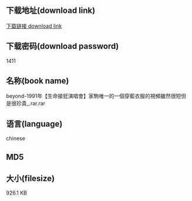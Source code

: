 ## 下载地址(download link)
[下载链接 download link](https://tutu365.netlify.app/?s=beyond-1991%E5%B9%B4%E3%80%90%E7%94%9F%E5%91%BD%E6%8E%A5%E8%A7%83%E6%BC%94%E5%94%B1%E6%9C%83%E3%80%91%E5%AE%B6%E9%A7%92%E5%94%AF%E4%B8%80%E7%9A%84%E4%B8%80%E5%80%8B%E7%A9%BF%E8%97%8D%E8%A1%A3%E6%9C%8D%E7%9A%84%E8%A6%96%E9%A0%BB%E9%9B%96%E7%84%B6%E5%BE%88%E7%9F%AD%E4%BD%86%E6%98%AF%E5%BE%88%E7%8F%8D%E8%B2%B4_.rar)

## 下载密码(download password)
1411

## 名称(book name)
beyond-1991年【生命接觃演唱會】家駒唯一的一個穿藍衣服的視頻雖然很短但是很珍貴_.rar.rar

## 语言(language)
chinese

## MD5


## 大小(filesize)
926.1 KB
